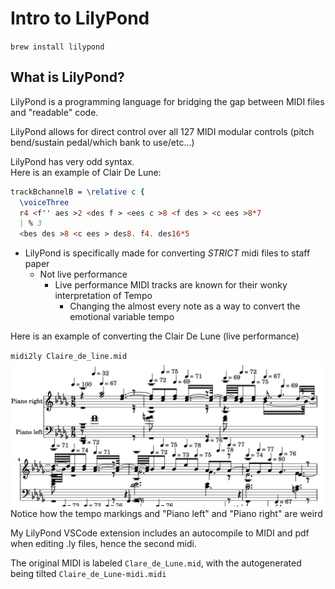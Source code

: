 # Intro to LilyPond

`brew install lilypond`

## What is LilyPond?

LilyPond is a programming language for bridging the gap between MIDI files and "readable" code.

LilyPond allows for direct control over all 127 MIDI modular controls (pitch bend/sustain pedal/which bank to use/etc...)

LilyPond has very odd syntax.  
Here is an example of Clair De Lune:

```ly
trackBchannelB = \relative c {
  \voiceThree
  r4 <f'' aes >2 <des f > <ees c >8 <f des > <c ees >8*7 
  | % 3
  <bes des >8 <c ees > des8. f4. des16*5 

```

* LilyPond is specifically made for converting *STRICT* midi files to staff paper
  * Not live performance
    * Live performance MIDI tracks are known for their wonky interpretation of Tempo
      * Changing the almost every note as a way to convert the emotional variable tempo

Here is an example of converting the Clair De Lune (live performance)

`midi2ly Claire_de_line.mid`
![Clair de Lune](Images/1-Clair_de_Lune.png)
Notice how the tempo markings and "Piano left" and "Piano right" are weird

My LilyPond VSCode extension includes an autocompile to MIDI and pdf when editing .ly files, hence the second midi.

The original MIDI is labeled `Clare_de_Lune.mid`, with the autogenerated being tilted `Claire_de_Lune-midi.midi`
